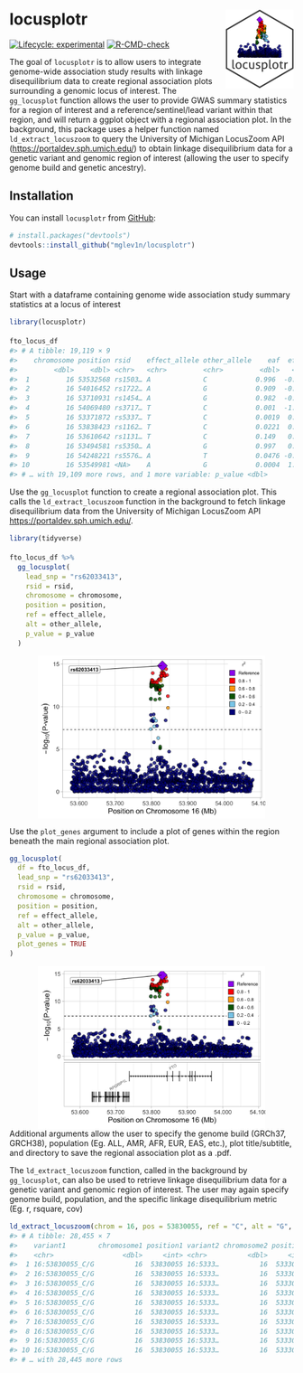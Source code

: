 
<!-- README.md is generated from README.Rmd. Please edit that file -->

# locusplotr <img src='man/figures/logo.png' align="right" height="139" />

<!-- badges: start -->

[![Lifecycle:
experimental](https://img.shields.io/badge/lifecycle-experimental-orange.svg)](https://lifecycle.r-lib.org/articles/stages.html#experimental)
[![R-CMD-check](https://github.com/mglev1n/locusplotr/workflows/R-CMD-check/badge.svg)](https://github.com/mglev1n/locusplotr/actions)
<!-- badges: end -->

The goal of `locusplotr` is to allow users to integrate genome-wide
association study results with linkage disequilibrium data to create
regional association plots surrounding a genomic locus of interest. The
`gg_locusplot` function allows the user to provide GWAS summary
statistics for a region of interest and a reference/sentinel/lead
variant within that region, and will return a ggplot object with a
regional association plot. In the background, this package uses a helper
function named `ld_extract_locuszoom` to query the University of
Michigan LocusZoom API (<https://portaldev.sph.umich.edu/>) to obtain
linkage disequilibrium data for a genetic variant and genomic region of
interest (allowing the user to specify genome build and genetic
ancestry).

## Installation

You can install `locusplotr` from [GitHub](https://github.com/):

``` r
# install.packages("devtools")
devtools::install_github("mglev1n/locusplotr")
```

## Usage

Start with a dataframe containing genome wide association study summary
statistics at a locus of interest

``` r
library(locusplotr)

fto_locus_df
#> # A tibble: 19,119 × 9
#>    chromosome position rsid    effect_allele other_allele    eaf  effect std_err
#>         <dbl>    <dbl> <chr>   <chr>         <chr>         <dbl>   <dbl>   <dbl>
#>  1         16 53532568 rs1503… A             C            0.996  -0.279   0.196 
#>  2         16 54016452 rs1722… A             G            0.909  -0.0269  0.0122
#>  3         16 53710931 rs1454… A             G            0.982  -0.0212  0.104 
#>  4         16 54069480 rs3717… T             C            0.001  -1.38    1.04  
#>  5         16 53371872 rs5337… T             C            0.0019  0.0681  0.508 
#>  6         16 53838423 rs1162… T             C            0.0221  0.0116  0.0985
#>  7         16 53610642 rs1131… T             C            0.149   0.0364  0.0099
#>  8         16 53494581 rs5350… A             G            0.997   0.264   0.170 
#>  9         16 54248221 rs5576… A             T            0.0476 -0.0527  0.0709
#> 10         16 53549981 <NA>    A             G            0.0004  1.50    0.518 
#> # … with 19,109 more rows, and 1 more variable: p_value <dbl>
```

Use the `gg_locusplot` function to create a regional association plot.
This calls the `ld_extract_locuszoom` function in the background to
fetch linkage disequilibrium data from the University of Michigan
LocusZoom API <https://portaldev.sph.umich.edu/>.

``` r
library(tidyverse)

fto_locus_df %>%
  gg_locusplot(
    lead_snp = "rs62033413",
    rsid = rsid,
    chromosome = chromosome,
    position = position,
    ref = effect_allele,
    alt = other_allele,
    p_value = p_value
  )
```

<img src="man/figures/README-unnamed-chunk-2-1.png" width="80%" style="display: block; margin: auto;" />

Use the `plot_genes` argument to include a plot of genes within the
region beneath the main regional association plot.

``` r
gg_locusplot(
  df = fto_locus_df,
  lead_snp = "rs62033413",
  rsid = rsid,
  chromosome = chromosome,
  position = position,
  ref = effect_allele,
  alt = other_allele,
  p_value = p_value,
  plot_genes = TRUE
)
```

<img src="man/figures/README-unnamed-chunk-3-1.png" width="80%" style="display: block; margin: auto;" />
Additional arguments allow the user to specify the genome build (GRCh37,
GRCH38), population (Eg. ALL, AMR, AFR, EUR, EAS, etc.), plot
title/subtitle, and directory to save the regional association plot as a
.pdf.  
<br>

The `ld_extract_locuszoom` function, called in the background by
`gg_locusplot`, can also be used to retrieve linkage disequilibrium data
for a genetic variant and genomic region of interest. The user may again
specify genome build, population, and the specific linkage
disequilibrium metric (Eg. r, rsquare, cov)

``` r
ld_extract_locuszoom(chrom = 16, pos = 53830055, ref = "C", alt = "G", start = 53830055 - 5e5, stop = 53830055 + 5e5, build = "GRCh37", population = "ALL", metric = "rsquare")
#> # A tibble: 28,455 × 7
#>    variant1        chromosome1 position1 variant2 chromosome2 position2 correlation
#>    <chr>                 <dbl>     <int> <chr>          <dbl>     <int>       <dbl>
#>  1 16:53830055_C/G          16  53830055 16:5333…          16  53330083   0.000613 
#>  2 16:53830055_C/G          16  53830055 16:5333…          16  53330091   0.00328  
#>  3 16:53830055_C/G          16  53830055 16:5333…          16  53330128   0.0000874
#>  4 16:53830055_C/G          16  53830055 16:5333…          16  53330136   0.0000592
#>  5 16:53830055_C/G          16  53830055 16:5333…          16  53330148   0.00364  
#>  6 16:53830055_C/G          16  53830055 16:5333…          16  53330184   0.000674 
#>  7 16:53830055_C/G          16  53830055 16:5333…          16  53330263   0.000118 
#>  8 16:53830055_C/G          16  53830055 16:5333…          16  53330336   0.0000592
#>  9 16:53830055_C/G          16  53830055 16:5333…          16  53330401   0.000618 
#> 10 16:53830055_C/G          16  53830055 16:5333…          16  53330445   0.00202  
#> # … with 28,445 more rows
```
